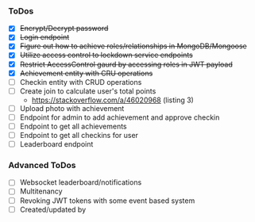 ### ToDos
- [x] ~~Encrypt/Decrypt password~~
- [x] ~~Login endpoint~~
- [x] ~~Figure out how to achieve roles/relationships in MongoDB/Mongoose~~
- [x] ~~Utilize access control to lockdown service endpoints~~
- [x] ~~Restrict AccessControl gaurd by accessing roles in JWT payload~~
- [x] ~~Achievement entity with CRU operations~~
- [ ] Checkin entity with CRUD operations
- [ ] Create join to calculate user's total points
    - https://stackoverflow.com/a/46020968 (listing 3)
- [ ] Upload photo with achievement
- [ ] Endpoint for admin to add achievement and approve checkin
- [ ] Endpoint to get all achievements
- [ ] Endpoint to get all checkins for user
- [ ] Leaderboard endpoint

### Advanced ToDos
- [ ] Websocket leaderboard/notifications
- [ ] Multitenancy
- [ ] Revoking JWT tokens with some event based system
- [ ] Created/updated by